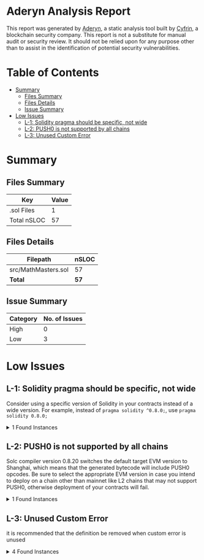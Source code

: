 # Aderyn Analysis Report

This report was generated by [Aderyn](https://github.com/Cyfrin/aderyn), a static analysis tool built by [Cyfrin](https://cyfrin.io), a blockchain security company. This report is not a substitute for manual audit or security review. It should not be relied upon for any purpose other than to assist in the identification of potential security vulnerabilities.
# Table of Contents

- [Summary](#summary)
  - [Files Summary](#files-summary)
  - [Files Details](#files-details)
  - [Issue Summary](#issue-summary)
- [Low Issues](#low-issues)
  - [L-1: Solidity pragma should be specific, not wide](#l-1-solidity-pragma-should-be-specific-not-wide)
  - [L-2: PUSH0 is not supported by all chains](#l-2-push0-is-not-supported-by-all-chains)
  - [L-3: Unused Custom Error](#l-3-unused-custom-error)


# Summary

## Files Summary

| Key | Value |
| --- | --- |
| .sol Files | 1 |
| Total nSLOC | 57 |


## Files Details

| Filepath | nSLOC |
| --- | --- |
| src/MathMasters.sol | 57 |
| **Total** | **57** |


## Issue Summary

| Category | No. of Issues |
| --- | --- |
| High | 0 |
| Low | 3 |


# Low Issues

## L-1: Solidity pragma should be specific, not wide

Consider using a specific version of Solidity in your contracts instead of a wide version. For example, instead of `pragma solidity ^0.8.0;`, use `pragma solidity 0.8.0;`

<details><summary>1 Found Instances</summary>


- Found in src/MathMasters.sol [Line: 3](src/MathMasters.sol#L3)

	```solidity
	pragma solidity ^0.8.3;
	```

</details>



## L-2: PUSH0 is not supported by all chains

Solc compiler version 0.8.20 switches the default target EVM version to Shanghai, which means that the generated bytecode will include PUSH0 opcodes. Be sure to select the appropriate EVM version in case you intend to deploy on a chain other than mainnet like L2 chains that may not support PUSH0, otherwise deployment of your contracts will fail.

<details><summary>1 Found Instances</summary>


- Found in src/MathMasters.sol [Line: 3](src/MathMasters.sol#L3)

	```solidity
	pragma solidity ^0.8.3;
	```

</details>



## L-3: Unused Custom Error

it is recommended that the definition be removed when custom error is unused

<details><summary>4 Found Instances</summary>


- Found in src/MathMasters.sol [Line: 14](src/MathMasters.sol#L14)

	```solidity
	    error MathMasters__FactorialOverflow();
	```

- Found in src/MathMasters.sol [Line: 15](src/MathMasters.sol#L15)

	```solidity
	    error MathMasters__MulWadFailed();
	```

- Found in src/MathMasters.sol [Line: 16](src/MathMasters.sol#L16)

	```solidity
	    error MathMasters__DivWadFailed();
	```

- Found in src/MathMasters.sol [Line: 17](src/MathMasters.sol#L17)

	```solidity
	    error MathMasters__FullMulDivFailed();
	```

</details>



